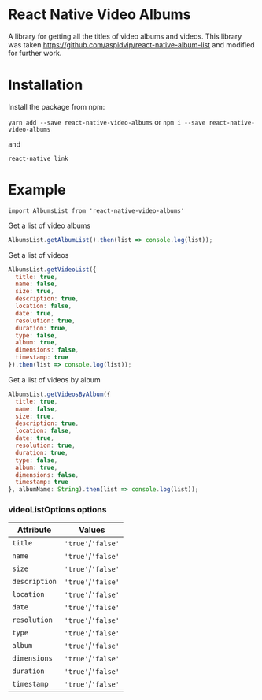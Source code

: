 # React Native Video Albums

A library for getting all the titles of video albums and videos.
This library was taken https://github.com/aspidvip/react-native-album-list and modified for further work.

# Installation

Install the package from npm:

`yarn add --save react-native-video-albums` or `npm i --save react-native-video-albums`

and

`react-native link`

# Example

`import AlbumsList from 'react-native-video-albums'`

Get a list of video albums

```js
AlbumsList.getAlbumList().then(list => console.log(list));
```

Get a list of videos

```js
AlbumsList.getVideoList({
  title: true,
  name: false,
  size: true,
  description: true,
  location: false,
  date: true,
  resolution: true,
  duration: true,
  type: false,
  album: true,
  dimensions: false,
  timestamp: true
}).then(list => console.log(list));
```

Get a list of videos by album

```js
AlbumsList.getVideosByAlbum({
  title: true,
  name: false,
  size: true,
  description: true,
  location: false,
  date: true,
  resolution: true,
  duration: true,
  type: false,
  album: true,
  dimensions: false,
  timestamp: true
}, albumName: String).then(list => console.log(list));
```

### videoListOptions options

| Attribute     | Values             |
| ------------- | ------------------ |
| `title`       | `'true'`/`'false'` |
| `name`        | `'true'`/`'false'` |
| `size`        | `'true'`/`'false'` |
| `description` | `'true'`/`'false'` |
| `location`    | `'true'`/`'false'` |
| `date`        | `'true'`/`'false'` |
| `resolution`  | `'true'`/`'false'` |
| `type`        | `'true'`/`'false'` |
| `album`       | `'true'`/`'false'` |
| `dimensions`  | `'true'`/`'false'` |
| `duration`    | `'true'`/`'false'` |
| `timestamp`   | `'true'`/`'false'` |
